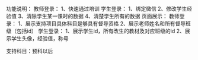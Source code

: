 功能说明：
教师登录：
    1、快速通过培训
学生登录：
    1、绑定微信
    2、修改学生经验值
    3、清除学生某一课时的数据
    4、清楚学生所有的数据
页面展示：
教师登录：
    1、展示支持项目具体科目是够具有督导资格
    2、展示老师姓名和所有督导班级（包括id）
学生登录：
    1、展示学生id，所有改生的教材及对应班级的id
    2、展示学生头像，经验值，称号

支持科目：预科以后
